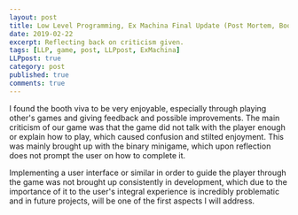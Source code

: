 ```yaml
---
layout: post
title: Low Level Programming, Ex Machina Final Update (Post Mortem, Booth Viva)
date: 2019-02-22
excerpt: Reflecting back on criticism given.
tags: [LLP, game, post, LLPpost, ExMachina]
LLPpost: true
category: post
published: true
comments: true
---
```

I found the booth viva to be very enjoyable, especially through playing other's games and giving feedback and possible improvements. The main criticism of our game was that the game did not talk with the player enough or explain how to play, which caused confusion and stilted enjoyment. This was mainly brought up with the binary minigame, which upon reflection does not prompt the user on how to complete it. 

Implementing a user interface or similar in order to guide the player through the game was not brought up consistently in development, which due to the importance of it to the user's integral experience is incredibly problematic and in future projects, will be one of the first aspects I will address.
